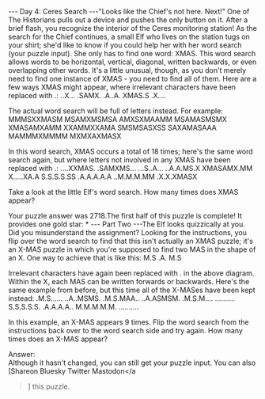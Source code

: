 --- Day 4: Ceres Search ---"Looks like the Chief's not here. Next!" One of The Historians pulls out a device and pushes the only button on it. After a brief flash, you recognize the interior of the Ceres monitoring station!
As the search for the Chief continues, a small Elf who lives on the station tugs on your shirt; she'd like to know if you could help her with her word search (your puzzle input). She only has to find one word: XMAS.
This word search allows words to be horizontal, vertical, diagonal, written backwards, or even overlapping other words. It's a little unusual, though, as you don't merely need to find one instance of XMAS - you need to find all of them. Here are a few ways XMAS might appear, where irrelevant characters have been replaced with .:
..X...
.SAMX.
.A..A.
XMAS.S
.X....

The actual word search will be full of letters instead. For example:
MMMSXXMASM
MSAMXMSMSA
AMXSXMAAMM
MSAMASMSMX
XMASAMXAMM
XXAMMXXAMA
SMSMSASXSS
SAXAMASAAA
MAMMMXMMMM
MXMXAXMASX

In this word search, XMAS occurs a total of 18 times; here's the same word search again, but where letters not involved in any XMAS have been replaced with .:
....XXMAS.
.SAMXMS...
...S..A...
..A.A.MS.X
XMASAMX.MM
X.....XA.A
S.S.S.S.SS
.A.A.A.A.A
..M.M.M.MM
.X.X.XMASX

Take a look at the little Elf's word search. How many times does XMAS appear?

Your puzzle answer was 2718.The first half of this puzzle is complete! It provides one gold star: *
--- Part Two ---The Elf looks quizzically at you. Did you misunderstand the assignment?
Looking for the instructions, you flip over the word search to find that this isn't actually an XMAS puzzle; it's an X-MAS puzzle in which you're supposed to find two MAS in the shape of an X. One way to achieve that is like this:
M.S
.A.
M.S

Irrelevant characters have again been replaced with . in the above diagram. Within the X, each MAS can be written forwards or backwards.
Here's the same example from before, but this time all of the X-MASes have been kept instead:
.M.S......
..A..MSMS.
.M.S.MAA..
..A.ASMSM.
.M.S.M....
..........
S.S.S.S.S.
.A.A.A.A..
M.M.M.M.M.
..........

In this example, an X-MAS appears 9 times.
Flip the word search from the instructions back over to the word search side and try again. How many times does an X-MAS appear?

Answer:  
Although it hasn't changed, you can still get your puzzle input.
You can also [Shareon
  Bluesky
  Twitter
  Mastodon</a
>] this puzzle.
